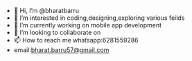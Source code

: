 - 👋 Hi, I’m @bharatbarru
- 👀 I’m interested in coding,designing,exploring various feilds
- 🌱 I’m currently working on mobile app development
- 💞️ I’m looking to collaborate on
- 📫 How to reach me whatsapp:6281559286
- email:bharat.barru57@gmail.com

<!---
bharatbarru/bharatbarru is a ✨ special ✨ repository because its `README.md` (this file) appears on your GitHub profile.
You can click the Preview link to take a look at your changes.
--->
